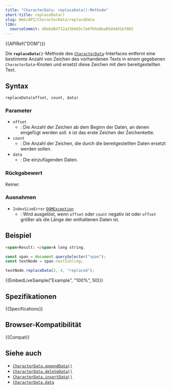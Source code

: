 ```yaml
---
title: "CharacterData: replaceData()-Methode"
short-title: replaceData()
slug: Web/API/CharacterData/replaceData
l10n:
  sourceCommit: d0e6d8d712a33b9d3c7a9fb9a8ba85d4dd1b7002
---
```


{{APIRef("DOM")}}

Die **`replaceData()`**-Methode des [`CharacterData`](/de/docs/Web/API/CharacterData)-Interfaces entfernt eine bestimmte Anzahl von Zeichen des vorhandenen Texts in einem gegebenen `CharacterData`-Knoten und ersetzt diese Zeichen mit dem bereitgestellten Text.

## Syntax

```js-nolint
replaceData(offset, count, data)
```

### Parameter

- `offset`
  - : Die Anzahl der Zeichen ab dem Beginn der Daten, an denen eingefügt werden soll.
    `0` ist das erste Zeichen der Zeichenkette.
- `count`
  - : Die Anzahl der Zeichen, die durch die bereitgestellten Daten ersetzt werden sollen.
- `data`
  - : Die einzufügenden Daten.

### Rückgabewert

Keiner.

### Ausnahmen

- `IndexSizeError` [`DOMException`](/de/docs/Web/API/DOMException)
  - : Wird ausgelöst, wenn `offset` oder `count` negativ ist oder `offset` größer als die Länge der enthaltenen Daten ist.

## Beispiel

```html
<span>Result: </span>A long string.
```

```js
const span = document.querySelector("span");
const textNode = span.nextSibling;

textNode.replaceData(2, 4, "replaced");
```

{{EmbedLiveSample("Example", "100%", 50)}}

## Spezifikationen

{{Specifications}}

## Browser-Kompatibilität

{{Compat}}

## Siehe auch

- [`CharacterData.appendData()`](/de/docs/Web/API/CharacterData/appendData)
- [`CharacterData.deleteData()`](/de/docs/Web/API/CharacterData/deleteData)
- [`CharacterData.insertData()`](/de/docs/Web/API/CharacterData/insertData)
- [`CharacterData.data`](/de/docs/Web/API/CharacterData/data)

